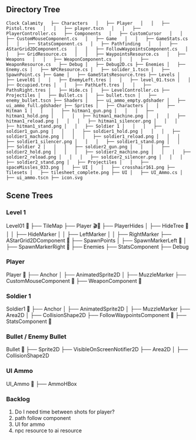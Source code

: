 ## Directory Tree
`Clock Calamity  
├── Characters  
│   ├── Player  
│   │   ├── Pistol.tres  
│   │   ├── player.tscn  
│   │   ├── PlayerController.cs  
├── Components  
│   ├── CustomCursor  
│   │   ├── CustomMouseComponent.cs  
│   ├── Game  
│   │   ├── GameStats.cs  
│   │   ├── StatsComponent.cs  
│   ├── Pathfinding  
│   │   ├── AStarGrid2DComponent.cs  
│   │   ├── FollowWaypointsComponent.cs  
│   │   ├── GridResource.cs  
│   │   ├── WaypointsResource.cs  
│   ├── Weapons  
│   │   ├── WeaponComponent.cs  
│   │   ├── WeaponResource.cs  
├── Debug
│   ├── Debug2D.cs
├── Enemies
│   ├── Enemy.cs
│   ├── NPCResource.cs
│   ├── solider_1.tscn
│   ├── SpawnPoint.cs
├── Game
│   ├── GameStatsResource.tres
├── Levels
│   ├── Level01
│   │   ├── EnemyLeft.tres
│   │   ├── level_01.tscn
│   │   ├── Occupied.tres
│   │   ├── PathLeft.tres
│   │   ├── PathsRight.tres
│   ├── Hide.cs
│   ├── LevelController.cs
├── Projectiles
│   ├── Bullet.cs
│   ├── bullet.tscn
│   ├── enemy_bullet.tscn
├── Shaders
│   ├── ui_ammo_empty.gdshader
│   ├── ui_ammo_full.gdshader
├── Sprites
│   ├── Characters
│   │   ├── Hitman 1
│   │   │   ├── hitman1_gun.png
│   │   │   ├── hitman1_hold.png
│   │   │   ├── hitman1_machine.png
│   │   │   ├── hitman1_reload.png
│   │   │   ├── hitman1_silencer.png
│   │   │   ├── hitman1_stand.png
│   │   ├── Soldier 1
│   │   │   ├── soldier1_gun.png
│   │   │   ├── soldier1_hold.png
│   │   │   ├── soldier1_machine.png
│   │   │   ├── soldier1_reload.png
│   │   │   ├── soldier1_silencer.png
│   │   │   ├── soldier1_stand.png
│   │   ├── Soldier 2
│   │   │   ├── soldier2_gun.png
│   │   │   ├── soldier2_hold.png
│   │   │   ├── soldier2_machine.png
│   │   │   ├── soldier2_reload.png
│   │   │   ├── soldier2_silencer.png
│   │   │   ├── soldier2_stand.png
│   ├── Projectiles
│   │   ├── spaceMissles_033.png
│   ├── UI
│   │   ├── crosshair161.png
├── Tilesets
│   ├── tilesheet_complete.png
├── UI
│   ├── UI_Ammo.cs
│   ├── ui_ammo.tscn
├── icon.svg`

## Scene Trees

### Level 1
Level01 📜
├── TileMap
├── Player 🎬📜
├── PlayerHides
│   ├── HideTree 📜
│   │   ├── HideMarker
│   │   ├── LeftMarker
│   │   ├── RightMarker
├── AStarGrid2DComponent 📜
├── SpawnPoints
│   ├── SpawnMarkerLeft 📜
│   ├── SpawnMarkerRight 📜
├── Enemies
├── StatsComponent
├── Debug

### Player
Player 📜
├── Anchor
│   ├── AnimatedSprite2D
│   ├── MuzzleMarker
├── CustomMouseComponent 📜
├── WeaponComponent 📜

### Soldier 1
Soldier1 📜
├── Anchor
│   ├── AnimatedSprite2D
│   ├── MuzzleMarker
├── Area2D
│   ├── CollisionShape2D
├── FollowWaypointsComponent 📜
├── StatsComponent 📜

### Bullet / Enemy Bullet
Bullet 📜
├── Sprite2D
├── VisibleOnScreenNotifier2D
├── Area2D
│   ├── CollisionShape2D

### UI Ammo
UI_Ammo 📜
├── AmmoHBox

### Backlog
1. Do I need time between shots for player?
2. path follow component
3. UI for ammo
4. npc resource to ai resource